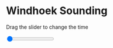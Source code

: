 <h1>Windhoek Sounding</h1>
<p>Drag the slider to change the time</p>

<div class="slidecontainer">
<input oninput='setImage(this)' class="slider" type="range" min="0" max="7" value="0" step="1" />
<img id='img'/>
</div>

<script>
var img = document.getElementById('img');
var img_array = ['/assets/images/skwt/skd_windhoek_wrfout_d01_2020-06-20_12:00:00.png',
'/assets/images/skwt/skd_windhoek_wrfout_d01_2020-06-20_18:00:00.png',
'/assets/images/skwt/skd_windhoek_wrfout_d01_2020-06-21_00:00:00.png',
'/assets/images/skwt/skd_windhoek_wrfout_d01_2020-06-21_06:00:00.png',
'/assets/images/skwt/skd_windhoek_wrfout_d01_2020-06-21_12:00:00.png',
'/assets/images/skwt/skd_windhoek_wrfout_d01_2020-06-21_18:00:00.png',
'/assets/images/skwt/skd_windhoek_wrfout_d01_2020-06-22_00:00:00.png',];
function setImage(obj)
{
        var value = obj.value;
        img.src = img_array[value];

}
</script>
